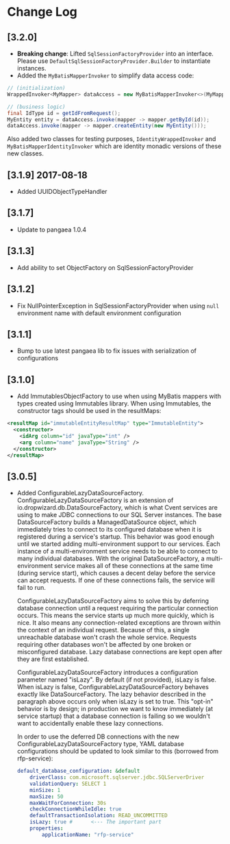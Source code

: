 # Change Log
## [3.2.0]
- **Breaking change**: Lifted `SqlSessionFactoryProvider` into an interface. Please use `DefaultSqlSessionFactoryProvider.Builder` to instantiate instances.
- Added the `MyBatisMapperInvoker` to simplify data access code:
```java
// (initialization)
WrappedInvoker<MyMapper> dataAccess = new MyBatisMapperInvoker<>(MyMapper.class, sqlSessionFactoryProvider);

// (business logic)
final IdType id = getIdFromRequest();
MyEntity entity = dataAccess.invoke(mapper -> mapper.getById(id));
dataAccess.invoke(mapper -> mapper.createEntity(new MyEntity()));
```

Also added two classes for testing purposes, `IdentityWrappedInvoker` and `MyBatisMapperIdentityInvoker` which are identity monadic versions of these new classes. 

## [3.1.9] 2017-08-18
- Added UUIDObjectTypeHandler

## [3.1.7]
- Update to pangaea 1.0.4

## [3.1.3]

- Add ability to set ObjectFactory on SqlSessionFactoryProvider

## [3.1.2]

 - Fix NullPointerException in SqlSessionFactoryProvider when using `null` environment name with default environment
 configuration

## [3.1.1]

 - Bump to use latest pangaea lib to fix issues with serialization of configurations

## [3.1.0]

 - Add ImmutablesObjectFactory to use when using MyBatis mappers with types created using Immutables library.  When using Immutables, the constructor tags should be used in the resultMaps:
 ```xml
 <resultMap id="immutableEntityResultMap" type="ImmutableEntity">
   <constructor>
     <idArg column="id" javaType="int" />
     <arg column="name" javaType="String" />
   </constructor>
 </resultMap>
 ```

## [3.0.5]

 - Added ConfigurableLazyDataSourceFactory.  ConfigurableLazyDataSourceFactory is an extension of io.dropwizard.db.DataSourceFactory, which is what Cvent services are using to make JDBC connections to our SQL Server instances.  The base DataSourceFactory builds a ManagedDataSource object, which immediately tries to connect to its configured database when it is registered during a service's startup.  This behavior was good enough until we started adding multi-environment support to our services.  Each instance of a multi-environment service needs to be able to connect to many individual databases.  With the original DataSourceFactory, a multi-environment service makes all of these connections at the same time (during service start), which causes a decent delay before the service can accept requests.  If one of these connections fails, the service will fail to run.

   ConfigurableLazyDataSourceFactory aims to solve this by deferring database connection until a request requiring the particular connection occurs.  This means the service starts up much more quickly, which is nice.  It also means any connection-related exceptions are thrown within the context of an individual request.  Because of this, a single unreachable database won't crash the whole service.  Requests requiring other databases won't be affected by one broken or misconfigured database.  Lazy database connections are kept open after they are first established.

   ConfigurableLazyDataSourceFactory introduces a configuration parameter named "isLazy".  By default (if not provided), isLazy is false.  When isLazy is false, ConfigurableLazyDataSourceFactory behaves exactly like DataSourceFactory.  The lazy behavior described in the paragraph above occurs only when isLazy is set to true.  This "opt-in" behavior is by design; in production we want to know immediately (at service startup) that a database connection is failing so we wouldn't want to accidentally enable these lazy connections.

   In order to use the deferred DB connections with the new ConfigurableLazyDataSourceFactory type, YAML database configurations should be updated to look similar to this (borrowed from rfp-service):

   ```YAML
   default_database_configuration: &default
       driverClass: com.microsoft.sqlserver.jdbc.SQLServerDriver
       validationQuery: SELECT 1
       minSize: 1
       maxSize: 50
       maxWaitForConnection: 30s
       checkConnectionWhileIdle: true
       defaultTransactionIsolation: READ_UNCOMMITTED
       isLazy: true #      <--- The important part
       properties:
           applicationName: "rfp-service"
   ```
